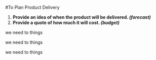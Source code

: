 <!-- .slide: data-background="resources/footer.svg" data-background-size="contain" data-background-position="bottom"  -->

#To Plan Product Delivery

1. **Provide an idea of when the product will be delivered. _(forecast)_** <!-- .element: class="fragment" -->
2. **Provide a quote of how much it will cost.  _(budget)_**              <!-- .element: class="fragment" -->



<aside class="notes">
  <p>
    we need to things 
  </p>
  <p>
    we need to things 
  </p>
  <p>
    we need to things 
  </p>
</aside>
